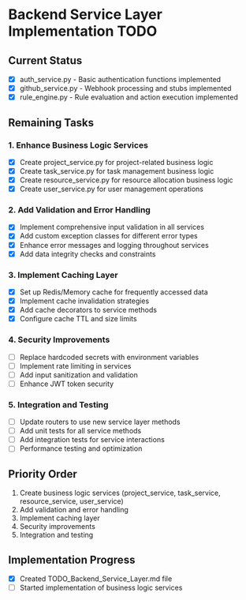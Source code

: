 # Backend Service Layer Implementation TODO

## Current Status
- [x] auth_service.py - Basic authentication functions implemented
- [x] github_service.py - Webhook processing and stubs implemented
- [x] rule_engine.py - Rule evaluation and action execution implemented

## Remaining Tasks

### 1. Enhance Business Logic Services
- [x] Create project_service.py for project-related business logic
- [x] Create task_service.py for task management business logic
- [x] Create resource_service.py for resource allocation business logic
- [x] Create user_service.py for user management operations

### 2. Add Validation and Error Handling
- [x] Implement comprehensive input validation in all services
- [x] Add custom exception classes for different error types
- [x] Enhance error messages and logging throughout services
- [x] Add data integrity checks and constraints

### 3. Implement Caching Layer
- [x] Set up Redis/Memory cache for frequently accessed data
- [x] Implement cache invalidation strategies
- [x] Add cache decorators to service methods
- [x] Configure cache TTL and size limits

### 4. Security Improvements
- [ ] Replace hardcoded secrets with environment variables
- [ ] Implement rate limiting in services
- [ ] Add input sanitization and validation
- [ ] Enhance JWT token security

### 5. Integration and Testing
- [ ] Update routers to use new service layer methods
- [ ] Add unit tests for all service methods
- [ ] Add integration tests for service interactions
- [ ] Performance testing and optimization

## Priority Order
1. Create business logic services (project_service, task_service, resource_service, user_service)
2. Add validation and error handling
3. Implement caching layer
4. Security improvements
5. Integration and testing

## Implementation Progress
- [x] Created TODO_Backend_Service_Layer.md file
- [ ] Started implementation of business logic services
